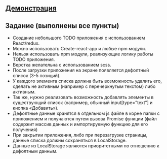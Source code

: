 ## [Демонстрация](https://deltastream-test-task-2.netlify.com/) ##

## Задание (выполнены все пункты) ##
* Создание небольшого TODO приложения с использованием React/redux.
* Можно использовать Create-react-app и любые npm модули.
* Нельзя использовать npm модули, реализующие логику работы TODO приложения.
* Верстка желательна с использованием scss.
* После загрузки приложения на экране появляется дефолтный список (3-5 позиций).
* У каждого элемента списка должна быть возможность удалить его, сделать не активным (например с перечеркнутым текстом) либо активным.
* Так же, нужно реализовать возможность добавлять элементы в существующий список (например, обычный input[type=”text”] и кнопка «Добавить»).
* Дефолтные данные хранятся в отдельном js файле в корне папки с приложением и получаются путем вызова Promise функции (файл содержит массив данных и импортируемую функцию для его получения)
* При закрытии приложения, либо при перезагрузке страницы, данные списка должны сохраняться в LocalStorage.
* Данные из LocalStorage являются приоритетными по отношению к дефолтным данным.
